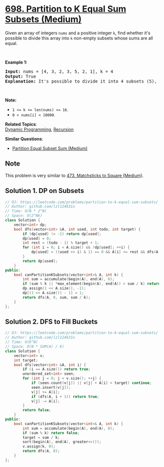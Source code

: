 # [698. Partition to K Equal Sum Subsets (Medium)](https://leetcode.com/problems/partition-to-k-equal-sum-subsets/)

<p>Given an array of integers <code>nums</code> and a positive integer <code>k</code>, find whether it's possible to divide this array into <code>k</code> non-empty subsets whose sums are all equal.</p>

<p>&nbsp;</p>

<p><b>Example 1:</b></p>

<pre><b>Input:</b> nums = [4, 3, 2, 3, 5, 2, 1], k = 4
<b>Output:</b> True
<b>Explanation:</b> It's possible to divide it into 4 subsets (5), (1, 4), (2,3), (2,3) with equal sums.
</pre>

<p>&nbsp;</p>

<p><b>Note:</b></p>

<ul>
	<li><code>1 &lt;= k &lt;= len(nums) &lt;= 16</code>.</li>
	<li><code>0 &lt; nums[i] &lt; 10000</code>.</li>
</ul>


**Related Topics**:  
[Dynamic Programming](https://leetcode.com/tag/dynamic-programming/), [Recursion](https://leetcode.com/tag/recursion/)

**Similar Questions**:
* [Partition Equal Subset Sum (Medium)](https://leetcode.com/problems/partition-equal-subset-sum/)

## Note

This problem is very similar to [473. Matchsticks to Square (Medium)](https://leetcode.com/problems/matchsticks-to-square/).

## Solution 1. DP on Subsets

```cpp
// OJ: https://leetcode.com/problems/partition-to-k-equal-sum-subsets/
// Author: github.com/lzl124631x
// Time: O(N * 2^N)
// Space: O(2^Nk)
class Solution {
    vector<int> dp;
    bool dfs(vector<int> &A, int used, int todo, int target) {
        if (dp[used] != -1) return dp[used];
        dp[used] = 0;
        int rest = (todo - 1) % target + 1;
        for (int i = 0; i < A.size() && !dp[used]; ++i) {
            dp[used] = ((used >> i) & 1) == 0 && A[i] <= rest && dfs(A, used | (1 << i), todo - A[i], target);
        }
        return dp[used];
    }
public:
    bool canPartitionKSubsets(vector<int>& A, int k) {
        int sum = accumulate(begin(A), end(A), 0);
        if (sum % k || *max_element(begin(A), end(A)) > sum / k) return false;
        dp.assign(1 << A.size(), -1);
        dp[(1 << A.size()) - 1] = 1;
        return dfs(A, 0, sum, sum / k);
    }
};
```

## Solution 2. DFS to Fill Buckets

```cpp
// OJ: https://leetcode.com/problems/partition-to-k-equal-sum-subsets/
// Author: github.com/lzl124631x
// Time: O(K^N)
// Space: O(N * SUM(A) / K)
class Solution {
    vector<int> v;
    int target;
    bool dfs(vector<int> &A, int i) {
        if (i == A.size()) return true;
        unordered_set<int> seen;
        for (int j = 0; j < v.size(); ++j) {
            if (seen.count(v[j]) || v[j] + A[i] > target) continue;
            seen.insert(v[j]);
            v[j] += A[i];
            if (dfs(A, i + 1)) return true;
            v[j] -= A[i];
        }
        return false;
    }
public:
    bool canPartitionKSubsets(vector<int>& A, int k) {
        int sum = accumulate(begin(A), end(A), 0);
        if (sum % k) return false;
        target = sum / k;
        sort(begin(A), end(A), greater<>());
        v.assign(k, 0);
        return dfs(A, 0);
    }
};
```